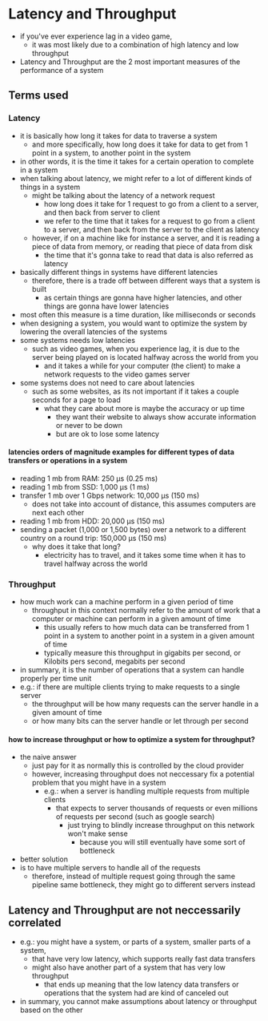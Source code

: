 # Latency and Throughput
- if you've ever experience lag in a video game,
  - it was most likely due to a combination of high latency and low throughput
- Latency and Throughput are the 2 most important measures of the performance of a system
## Terms used
### Latency
- it is basically how long it takes for data to traverse a system
  - and more specifically, how long does it take for data to get from 1 point in a system, to another point in the system
- in other words, it is the time it takes for a certain operation to complete in a system
- when talking about latency, we might refer to a lot of different kinds of things in a system
  - might be talking about the latency of a network request
    - how long does it take for 1 request to go from a client to a server, and then back from server to client
    - we refer to the time that it takes for a request to go from a client to a server, and then back from the server to the client as latency
  - however, if on a machine like for instance a server, and it is reading a piece of data from memory, or reading that piece of data from disk
    - the time that it's gonna take to read that data is also referred as latency
- basically different things in systems have different latencies
  - therefore, there is a trade off between different ways that a system is built
    - as certain things are gonna have higher latencies, and other things are gonna have lower latencies
- most often this measure is a time duration, like milliseconds or seconds
- when designing a system, you would want to optimize the system by lowering the overall latencies of the systems
- some systems needs low latencies
  - such as video games, when you experience lag, it is due to the server being played on is located halfway across the world from you
    - and it takes a while for your computer (the client) to make a network requests to the video games server
- some systems does not need to care about latencies
  - such as some websites, as its not important if it takes a couple seconds for a page to load
    - what they care about more is maybe the accuracy or up time
      - they want their website to always show accurate information or never to be down
      - but are ok to lose some latency
#### latencies orders of magnitude examples for different types of data transfers or operations in a system
  - reading 1 mb from RAM: 250 µs (0.25 ms)
  - reading 1 mb from SSD: 1,000 µs (1 ms)
  - transfer 1 mb over 1 Gbps network: 10,000 µs (150 ms)
    - does not take into account of distance, this assumes computers are next each other
  - reading 1 mb from HDD: 20,000 µs (150 ms)
  - sending a packet (1,000 or 1,500 bytes) over a network to a different country on a round trip: 150,000 µs (150 ms)
    - why does it take that long?
      - electricity has to travel, and it takes some time when it has to travel halfway across the world
### Throughput
- how much work can a machine perform in a given period of time
  - throughput in this context normally refer to the amount of work that a computer or machine can perform in a given amount of time
    - this usually refers to how much data can be transferred from 1 point in a system to another point in a system in a given amount of time
    - typically measure this throughput in gigabits per second, or Kilobits pers second, megabits per second
- in summary, it is the number of operations that a system can handle properly per time unit
- e.g.: if there are multiple clients trying to make requests to a single server
  - the throughput will be how many requests can the server handle in a given amount of time
  - or how many bits can the server handle or let through per second
#### how to increase throughput or how to optimize a system for throughput?
- the naive answer
  - just pay for it as normally this is controlled by the cloud provider
  - however, increasing throughput does not neccessary fix a potential problem that you might have in a system
    - e.g.: when a server is handling multiple requests from multiple clients
      - that expects to server thousands of requests or even millions of requests per second (such as google search)
        - just trying to blindly increase throughput on this network won't make sense
          - because you will still eventually have some sort of bottleneck
- better solution
 - is to have multiple servers to handle all of the requests
   - therefore, instead of multiple request going through the same pipeline same bottleneck, they might go to different servers instead
## Latency and Throughput are not neccessarily correlated
- e.g.: you might have a system, or parts of a system, smaller parts of a system,
  - that have very low latency, which supports really fast data transfers
  - might also have another part of a system that has very low throughput
    - that ends up meaning that the low latency data transfers or operations that the system had are kind of canceled out
- in summary, you cannot make assumptions about latency or throughput based on the other
